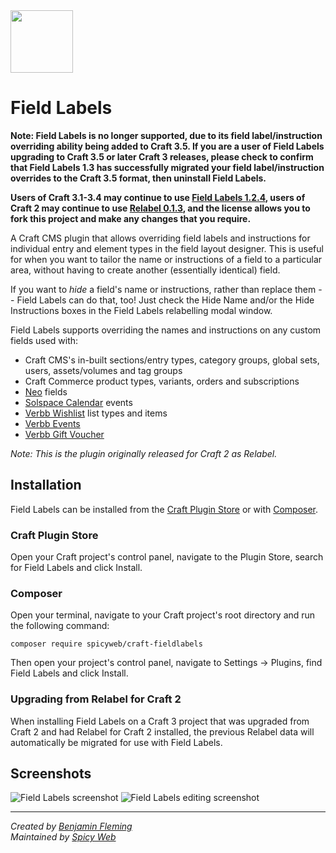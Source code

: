 <img src="src/icon.svg" width="100">

# Field Labels

**Note: Field Labels is no longer supported, due to its field label/instruction overriding ability being added to Craft 3.5.  If you are a user of Field Labels upgrading to Craft 3.5 or later Craft 3 releases, please check to confirm that Field Labels 1.3 has successfully migrated your field label/instruction overrides to the Craft 3.5 format, then uninstall Field Labels.**

**Users of Craft 3.1-3.4 may continue to use [Field Labels 1.2.4](https://github.com/spicywebau/craft-fieldlabels/tree/1.2), users of Craft 2 may continue to use [Relabel 0.1.3](https://github.com/spicywebau/craft-fieldlabels/tree/craft-2), and the license allows you to fork this project and make any changes that you require.**

A Craft CMS plugin that allows overriding field labels and instructions for individual entry and element types in the field layout designer.
This is useful for when you want to tailor the name or instructions of a field to a particular area, without having to
create another (essentially identical) field.

If you want to *hide* a field's name or instructions, rather than replace them -- Field Labels can do that, too!  Just check the Hide Name and/or the Hide Instructions boxes in the Field Labels relabelling modal window.

Field Labels supports overriding the names and instructions on any custom fields used with:
- Craft CMS's in-built sections/entry types, category groups, global sets, users, assets/volumes and tag groups
- Craft Commerce product types, variants, orders and subscriptions
- [Neo](https://github.com/spicywebau/craft-neo) fields
- [Solspace Calendar](https://github.com/solspace/craft3-calendar) events
- [Verbb Wishlist](https://github.com/verbb/wishlist) list types and items
- [Verbb Events](https://github.com/verbb/events)
- [Verbb Gift Voucher](https://github.com/verbb/gift-voucher)

*Note: This is the plugin originally released for Craft 2 as Relabel.*

## Installation

Field Labels can be installed from the [Craft Plugin Store](https://plugins.craftcms.com/) or with [Composer](https://packagist.org/).

### Craft Plugin Store
Open your Craft project's control panel, navigate to the Plugin Store, search for Field Labels and click Install.

### Composer
Open your terminal, navigate to your Craft project's root directory and run the following command:
```
composer require spicyweb/craft-fieldlabels
```
Then open your project's control panel, navigate to Settings &rarr; Plugins, find Field Labels and click Install.

### Upgrading from Relabel for Craft 2
When installing Field Labels on a Craft 3 project that was upgraded from Craft 2 and had Relabel for Craft 2 installed, the previous Relabel data will automatically be migrated for use with Field Labels.

## Screenshots

![Field Labels screenshot](docs/assets/screenshot-01-new.png)
![Field Labels editing screenshot](docs/assets/screenshot-02-new-02.png)

---

*Created by [Benjamin Fleming](https://github.com/benjamminf)*
<br>
*Maintained by [Spicy Web](https://spicyweb.com.au)*
